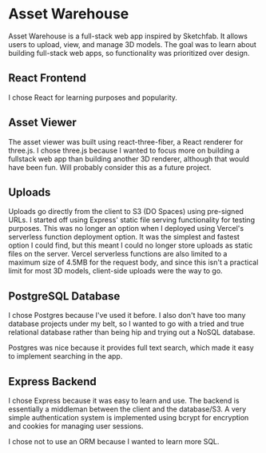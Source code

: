 # Asset Warehouse

Asset Warehouse is a full-stack web app inspired by Sketchfab. It allows users to upload, view, and manage 3D models. The goal was to learn about building full-stack web apps, so functionality was prioritized over design.

## React Frontend

I chose React for learning purposes and popularity.

## Asset Viewer

The asset viewer was built using react-three-fiber, a React renderer for three.js. I chose three.js because I wanted to focus more on building a fullstack web app than building another 3D renderer, although that would have been fun. Will probably consider this as a future project. 


## Uploads

Uploads go directly from the client to S3 (DO Spaces) using pre-signed URLs. I started off using Express' static file serving functionality for testing purposes. This was no longer an option when I deployed using Vercel's serverless function deployment option. It was the simplest and fastest option I could find, but this meant I could no longer store uploads as static files on the server. Vercel serverless functions are also limited to a maximum size of 4.5MB for the request body, and since this isn't a practical limit for most 3D models, client-side uploads were the way to go.

## PostgreSQL Database

I chose Postgres because I've used it before. I also don't have too many database projects under my belt, so I wanted to go with a tried and true relational database rather than being hip and trying out a NoSQL database. 

Postgres was nice because it provides full text search, which made it easy to implement searching in the app.

## Express Backend

I chose Express because it was easy to learn and use. The backend is essentially a middleman between the client and the database/S3. A very simple authentication system is implemented using bcrypt for encryption and cookies for managing user sessions. 

I chose not to use an ORM because I wanted to learn more SQL.
